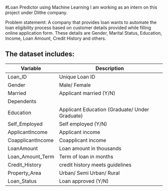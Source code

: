 #Loan Predictor using Machine Learning
I am working as an intern on this project under Dlithe company. 

Problem statememt: A company that provides loan wants to automate the loan eligibility process based on customer details provided while filling online application form. These details are Gender, Marital Status, Education, Income, Loan Amount, Credit History and others.

## The dataset includes:
|Variable |	Description |
|----------|--------------|
|	Loan_ID |	Unique Loan ID |	
|	Gender	| Male/ Female |	
|Married	|Applicant married (Y/N)|
|Dependents||	Number of dependents|
|Education|	Applicant Education (Graduate/ Under Graduate)|
|Self_Employed |	Self employed (Y/N)|
|ApplicantIncome |	Applicant income|
|CoapplicantIncome|	Coapplicant income|
|LoanAmount |	Loan amount in thousands|
|Loan_Amount_Term |	Term of loan in months|
|Credit_History	|credit history meets guidelines|
|Property_Area |	Urban/ Semi Urban/ Rural|
|Loan_Status |	Loan approved (Y/N)|

